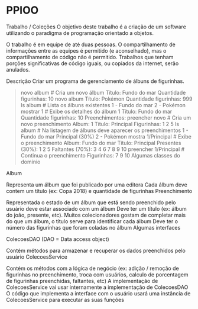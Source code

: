 # PPIOO


Trabalho / Coleções
O objetivo deste trabalho é a criação de um software utilizando o paradigma de programação orientado a objetos.

O trabalho é em equipe de até duas pessoas. O compartilhamento de informações entre as equipes é permitido (e aconselhado), mas o compartilhamento de código não é permitido. Trabalhos que tenham porções significativas de código iguais, ou copiados da internet, serão anulados.

Descrição
Criar um programa de gerenciamento de álbuns de figurinhas.

> novo album # Cria um novo álbum
Título: Fundo do mar
Quantidade figurinhas: 10
> novo album
Título: Pokémon
Quantidade figurinhas: 999
> ls album # Lista os álbuns existentes
1 - Fundo do mar
2 - Pokémon
> mostrar 1 # Exibe os detalhes do álbum 1
Título: Fundo do mar
Quantidade figurinhas: 10
Preenchimentos:
> preencher novo # Cria um novo preenchimento
Album: 1
Título: Principal
Figurinhas: 1 2 5
> ls album # Na listagem de álbuns deve aparecer os preenchimentos
1 - Fundo do mar
    Principal (30%)
2 - Pokémon
> mostra 1/Principal # Exibe o preenchimento
Album: Fundo do mar
Título: Principal
Presentes (30%): 1 2 5
Faltantes (70%): 3 4 6 7 8 9 10
> preencher 1/Principal # Continua o preenchimento
Figurinhas: 7 9 10
Algumas classes do domínio

Album

Representa um álbum que foi publicado por uma editora
Cada álbum deve contem um título (ex: Copa 2018) e quantidade de figurinhas
Preenchimento

Representada o estado de um álbum que está sendo preenchido pelo usuário
deve estar associado com um álbum
Deve ter um título (ex: álbum do joão, presente, etc). Muitos colecionadores gostam de completar mais do que um álbum, o título serve para identificar cada álbum
Deve ter o número das figurinhas que foram coladas no álbum
Algumas interfaces

ColecoesDAO (DAO = Data access object)

Contém métodos para armazenar e recuperar os dados preenchidos pelo usuário
ColecoesService

Contém os métodos com a lógica de negócio (ex: adição / remoção de figurinhas no preenchimento, troca com usuários, calculo de porcentagem de figurinhas preenchidas, faltantes, etc)
A implementação de ColecoesService vai usar internamente a implementação de ColecoesDAO
O código que implementa a interface com o usuário usará uma instância de ColecoesService para executar as suas funções
